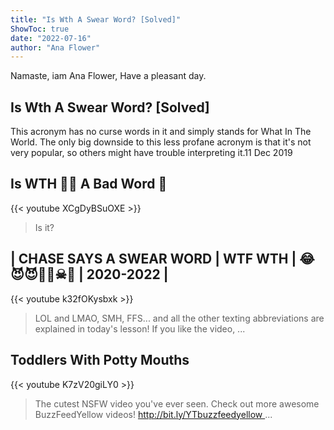 ```yaml
---
title: "Is Wth A Swear Word? [Solved]"
ShowToc: true 
date: "2022-07-16"
author: "Ana Flower" 
---
```


Namaste, iam Ana Flower, Have a pleasant day.
## Is Wth A Swear Word? [Solved]
This acronym has no curse words in it and simply stands for What In The World. The only big downside to this less profane acronym is that it's not very popular, so others might have trouble interpreting it.11 Dec 2019

## Is WTH 🤦‍♂️ A Bad Word 🤬
{{< youtube XCgDyBSuOXE >}}
>Is it?

## | CHASE SAYS A SWEAR WORD | WTF WTH | 😂😈😈👿👺☠👻 | 2020-2022 |
{{< youtube k32fOKysbxk >}}
>LOL and LMAO, SMH, FFS... and all the other texting abbreviations are explained in today's lesson! If you like the video, ...

## Toddlers With Potty Mouths
{{< youtube K7zV20giLY0 >}}
>The cutest NSFW video you've ever seen. Check out more awesome BuzzFeedYellow videos! http://bit.ly/YTbuzzfeedyellow ...

